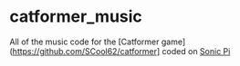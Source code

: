# catformer_music
All of the music code for the [Catformer game](https://github.com/SCool62/catformer] coded on [Sonic Pi](https://sonic-pi.net)
